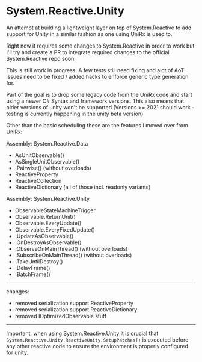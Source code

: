# System.Reactive.Unity

An attempt at building a lightweight layer on top of System.Reactive to add support for Unity in a similar fashion as one using UniRx is used to.

Right now it requires some changes to System.Reactive in order to work but I'll try and create a PR to integrate required changes to the official System.Reactive repo soon.

This is still work in progress.
A few tests still need fixing and alot of AoT issues need to be fixed / added hacks to enforce generic type generation for.

Part of the goal is to drop some legacy code from the UniRx code and start using a newer C# Syntax and framework versions.
This also means that older versions of unity won't be supported (Versions >= 2021 should work - testing is currently happening in the unity beta version)

Other than the basic scheduling these are the features I moved over from UniRx:

Assembly: System.Reactive.Data
- AsUnitObservable()
- AsSingleUnitObservable()
- .Pairwise() (without overloads)
- ReactiveProperty
- ReactiveCollection
- ReactiveDictionary
(all of those incl. readonly variants)

Assembly: System.Reactive.Unity
- ObservableStateMachineTrigger
- Observable.ReturnUnit()
- Observable.EveryUpdate()
- Observable.EveryFixedUpdate()
- .UpdateAsObservable()
- .OnDestroyAsObservable()
- .ObserveOnMainThread() (without overloads)
- .SubscribeOnMainThread() (without overloads)
- .TakeUntilDestroy()
- .DelayFrame()
- .BatchFrame()

---
changes:
- removed serialization support ReactiveProperty
- removed serialization support ReactiveDictionary
- removed IOptimizedObservable stuff

---
Important: when using System.Reactive.Unity it is crucial that
`System.Reactive.Unity.ReactiveUnity.SetupPatches()`
is executed before any other reactive code to ensure the environment is properly configured for unity.



